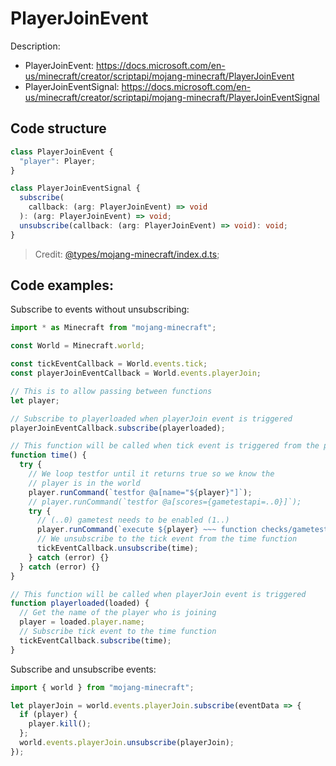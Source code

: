 # PlayerJoinEvent

Description:

- PlayerJoinEvent: https://docs.microsoft.com/en-us/minecraft/creator/scriptapi/mojang-minecraft/PlayerJoinEvent
- PlayerJoinEventSignal: https://docs.microsoft.com/en-us/minecraft/creator/scriptapi/mojang-minecraft/PlayerJoinEventSignal

## Code structure

```ts
class PlayerJoinEvent {
  "player": Player;
}
```

```ts
class PlayerJoinEventSignal {
  subscribe(
    callback: (arg: PlayerJoinEvent) => void
  ): (arg: PlayerJoinEvent) => void;
  unsubscribe(callback: (arg: PlayerJoinEvent) => void): void;
}
```

> Credit: [@types/mojang-minecraft/index.d.ts](https://github.com/DefinitelyTyped/DefinitelyTyped/blob/master/types/mojang-minecraft/index.d.ts);

## Code examples:

Subscribe to events without unsubscribing:

```js
import * as Minecraft from "mojang-minecraft";

const World = Minecraft.world;

const tickEventCallback = World.events.tick;
const playerJoinEventCallback = World.events.playerJoin;

// This is to allow passing between functions
let player;

// Subscribe to playerloaded when playerJoin event is triggered
playerJoinEventCallback.subscribe(playerloaded);

// This function will be called when tick event is triggered from the playerloaded function
function time() {
  try {
    // We loop testfor until it returns true so we know the
    // player is in the world
    player.runCommand(`testfor @a[name="${player}"]`);
    // player.runCommand(`testfor @a[scores={gametestapi=..0}]`);
    try {
      // (..0) gametest needs to be enabled (1..)
      player.runCommand(`execute ${player} ~~~ function checks/gametestapi`);
      // We unsubscribe to the tick event from the time function
      tickEventCallback.unsubscribe(time);
    } catch (error) {}
  } catch (error) {}
}

// This function will be called when playerJoin event is triggered
function playerloaded(loaded) {
  // Get the name of the player who is joining
  player = loaded.player.name;
  // Subscribe tick event to the time function
  tickEventCallback.subscribe(time);
}
```

Subscribe and unsubscribe events:

```js
import { world } from "mojang-minecraft";

let playerJoin = world.events.playerJoin.subscribe(eventData => {
  if (player) {
    player.kill();
  };
  world.events.playerJoin.unsubscribe(playerJoin);
});
```
